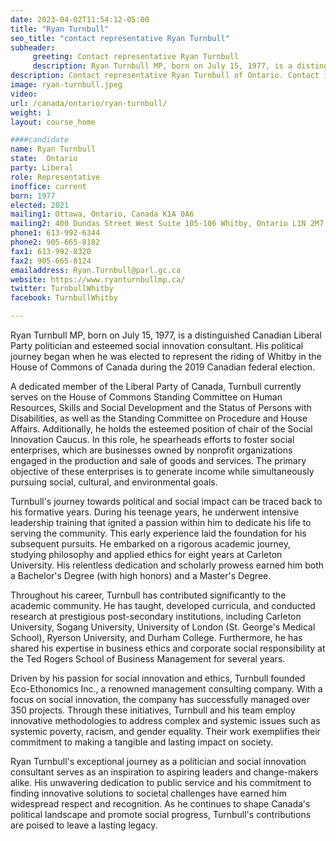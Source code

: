 ```yaml
---
date: 2023-04-02T11:54:12-05:00
title: "Ryan Turnbull"
seo_title: "contact representative Ryan Turnbull"
subheader:
     greeting: Contact representative Ryan Turnbull
     description: Ryan Turnbull MP, born on July 15, 1977, is a distinguished Canadian Liberal Party politician and esteemed social innovation consultant.
description: Contact representative Ryan Turnbull of Ontario. Contact information for Ryan Turnbull includes email address, phone number, and mailing address.
image: ryan-turnbull.jpeg
video:
url: /canada/ontario/ryan-turnbull/
weight: 1
layout: course_home

####candidate
name: Ryan Turnbull
state:	Ontario
party: Liberal
role: Representative
inoffice: current
born: 1977
elected: 2021
mailing1: Ottawa, Ontario, Canada K1A 0A6
mailing2: 400 Dundas Street West Suite 105-106 Whitby, Ontario L1N 2M7
phone1: 613-992-6344
phone2: 905-665-8182
fax1: 613-992-8320
fax2: 905-665-8124
emailaddress: Ryan.Turnbull@parl.gc.ca
website: https://www.ryanturnbullmp.ca/
twitter: TurnbullWhitby
facebook: TurnbullWhitby

---
```


Ryan Turnbull MP, born on July 15, 1977, is a distinguished Canadian Liberal Party politician and esteemed social innovation consultant. His political journey began when he was elected to represent the riding of Whitby in the House of Commons of Canada during the 2019 Canadian federal election.

A dedicated member of the Liberal Party of Canada, Turnbull currently serves on the House of Commons Standing Committee on Human Resources, Skills and Social Development and the Status of Persons with Disabilities, as well as the Standing Committee on Procedure and House Affairs. Additionally, he holds the esteemed position of chair of the Social Innovation Caucus. In this role, he spearheads efforts to foster social enterprises, which are businesses owned by nonprofit organizations engaged in the production and sale of goods and services. The primary objective of these enterprises is to generate income while simultaneously pursuing social, cultural, and environmental goals.

Turnbull's journey towards political and social impact can be traced back to his formative years. During his teenage years, he underwent intensive leadership training that ignited a passion within him to dedicate his life to serving the community. This early experience laid the foundation for his subsequent pursuits. He embarked on a rigorous academic journey, studying philosophy and applied ethics for eight years at Carleton University. His relentless dedication and scholarly prowess earned him both a Bachelor's Degree (with high honors) and a Master's Degree.

Throughout his career, Turnbull has contributed significantly to the academic community. He has taught, developed curricula, and conducted research at prestigious post-secondary institutions, including Carleton University, Sogang University, University of London (St. George's Medical School), Ryerson University, and Durham College. Furthermore, he has shared his expertise in business ethics and corporate social responsibility at the Ted Rogers School of Business Management for several years.

Driven by his passion for social innovation and ethics, Turnbull founded Eco-Ethonomics Inc., a renowned management consulting company. With a focus on social innovation, the company has successfully managed over 350 projects. Through these initiatives, Turnbull and his team employ innovative methodologies to address complex and systemic issues such as systemic poverty, racism, and gender equality. Their work exemplifies their commitment to making a tangible and lasting impact on society.

Ryan Turnbull's exceptional journey as a politician and social innovation consultant serves as an inspiration to aspiring leaders and change-makers alike. His unwavering dedication to public service and his commitment to finding innovative solutions to societal challenges have earned him widespread respect and recognition. As he continues to shape Canada's political landscape and promote social progress, Turnbull's contributions are poised to leave a lasting legacy.
